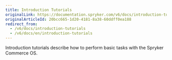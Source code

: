```yaml
---
title: Introduction Tutorials
originalLink: https://documentation.spryker.com/v6/docs/introduction-tutorials
originalArticleId: 20bcc665-1d20-4181-8a38-60ddff0ea188
redirect_from:
  - /v6/docs/introduction-tutorials
  - /v6/docs/en/introduction-tutorials
---
```


Introduction tutorials describe how to perform basic tasks with the Spryker Commerce OS.
